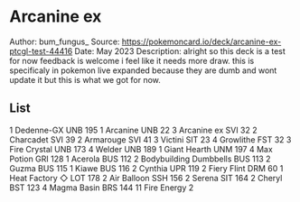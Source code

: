 # Arcanine ex

Author: bum_fungus_
Source: <https://pokemoncard.io/deck/arcanine-ex-ptcgl-test-44416>
Date: May 2023
Description: alright so this deck is a test for now feedback is welcome i feel like it needs more draw. this is specificaly in pokemon live expanded because they are dumb and wont update it but this is what we got for now.

## List

1 Dedenne-GX UNB 195
1 Arcanine UNB 22
3 Arcanine ex SVI 32
2 Charcadet SVI 39
2 Armarouge SVI 41
3 Victini SIT 23
4 Growlithe FST 32
3 Fire Crystal UNB 173
4 Welder UNB 189
1 Giant Hearth UNM 197
4 Max Potion GRI 128
1 Acerola BUS 112
2 Bodybuilding Dumbbells BUS 113
2 Guzma BUS 115
1 Kiawe BUS 116
2 Cynthia UPR 119
2 Fiery Flint DRM 60
1 Heat Factory ◇ LOT 178
2 Air Balloon SSH 156
2 Serena SIT 164
2 Cheryl BST 123
4 Magma Basin BRS 144
11 Fire Energy 2
